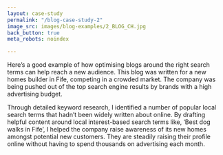 ```yaml
---
layout: case-study
permalink: "/blog-case-study-2"
image_src: images/blog-examples/2_BLOG_CH.jpg
back_button: true
meta_robots: noindex

---
```

Here’s a good example of how optimising blogs around the right search terms can help reach a new audience. This blog was written for a new homes builder in Fife, competing in a crowded market. The company was being pushed out of the top search engine results by brands with a high advertising budget.

Through detailed keyword research, I identified a number of popular local search terms that hadn’t been widely written about online. By drafting helpful content around local interest-based search terms like, ‘Best dog walks in Fife’, I helped the company raise awareness of its new homes amongst potential new customers. They are steadily raising their profile online without having to spend thousands on advertising each month.